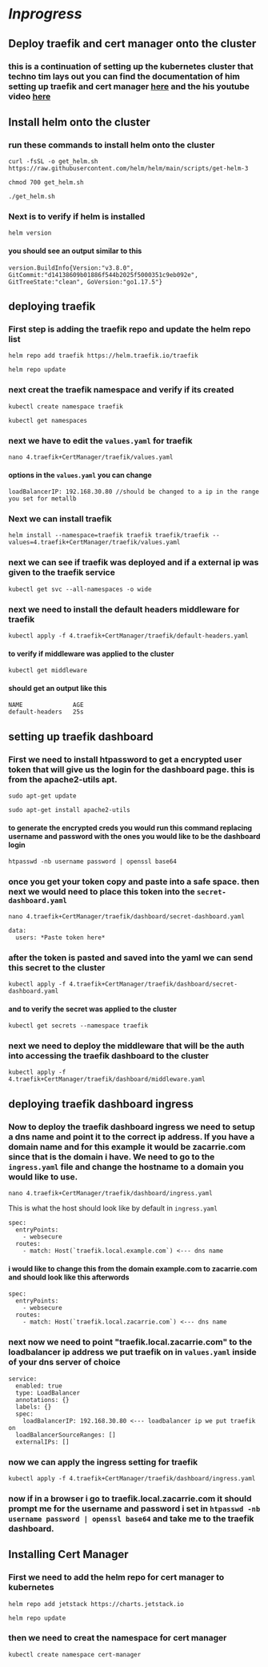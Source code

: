# *Inprogress*
## Deploy traefik and cert manager onto the cluster
### this is a continuation of setting up the kubernetes cluster that techno tim lays out you can find the documentation of him setting up traefik and cert manager [here](https://technotim.live/posts/kube-traefik-cert-manager-le/) and the his youtube video [here](https://www.youtube.com/watch?v=G4CmbYL9UPg)

## Install helm onto the cluster
### run these commands to install helm onto the cluster
```
curl -fsSL -o get_helm.sh https://raw.githubusercontent.com/helm/helm/main/scripts/get-helm-3
```
```
chmod 700 get_helm.sh
```
```
./get_helm.sh
```
### Next is to verify if helm is installed
```
helm version
```
#### you should see an output similar to this
```
version.BuildInfo{Version:"v3.8.0", GitCommit:"d14138609b01886f544b2025f5000351c9eb092e", GitTreeState:"clean", GoVersion:"go1.17.5"}
```

## deploying traefik
### First step is adding the traefik repo and update the helm repo list
```
helm repo add traefik https://helm.traefik.io/traefik
```
```
helm repo update
```
### next creat the traefik namespace and verify if its created
```
kubectl create namespace traefik
```
```
kubectl get namespaces
```
### next we have to edit the ```values.yaml``` for traefik 
```
nano 4.traefik+CertManager/traefik/values.yaml
```
#### options in the ```values.yaml``` you can change
```
loadBalancerIP: 192.168.30.80 //should be changed to a ip in the range you set for metallb 
```
### Next we can install traefik
```
helm install --namespace=traefik traefik traefik/traefik --values=4.traefik+CertManager/traefik/values.yaml
```
### next we can see if traefik was deployed and if a external ip was given to the traefik service
```
kubectl get svc --all-namespaces -o wide
```
### next we need to install the default headers middleware for traefik 
```
kubectl apply -f 4.traefik+CertManager/traefik/default-headers.yaml
```
#### to verify if middleware was applied to the cluster
```
kubectl get middleware
```
#### should get an output like this
```
NAME              AGE
default-headers   25s
```

## setting up traefik dashboard
### First we need to install htpassword to get a encrypted user token that will give us the login for the dashboard page. this is from the apache2-utils apt.
```
sudo apt-get update
```
```
sudo apt-get install apache2-utils
```
#### to generate the encrypted creds you would run this command replacing username and password with the ones you would like to be the dashboard login
```
htpasswd -nb username password | openssl base64
```
### once you get your token copy and paste into a safe space. then next we would need to place this token into the ```secret-dashboard.yaml```
```
nano 4.traefik+CertManager/traefik/dashboard/secret-dashboard.yaml
```
```
data:
  users: *Paste token here*
```
### after the token is pasted and saved into the yaml we can send this secret to the cluster
```
kubectl apply -f 4.traefik+CertManager/traefik/dashboard/secret-dashboard.yaml
```
#### and to verify the secret was applied to the cluster
```
kubectl get secrets --namespace traefik
```
### next we need to deploy the middleware that will be the auth into accessing the traefik dashboard to the cluster
```
kubectl apply -f 4.traefik+CertManager/traefik/dashboard/middleware.yaml
```

## deploying traefik dashboard ingress
### Now to deploy the traefik dashboard ingress we need to setup a dns name and point it to the correct ip address. If you have a domain name and for this example it would be zacarrie.com since that is the domain i have. We need to go to the ```ingress.yaml``` file and change the hostname to a domain you would like to use.
```
nano 4.traefik+CertManager/traefik/dashboard/ingress.yaml
```
This is what the host should look like by default in ```ingress.yaml```
```
spec:
  entryPoints:
    - websecure
  routes:
    - match: Host(`traefik.local.example.com`) <--- dns name 
```
#### i would like to change this from the domain example.com to zacarrie.com and should look like this afterwords
```
spec:
  entryPoints:
    - websecure
  routes:
    - match: Host(`traefik.local.zacarrie.com`) <--- dns name 
```
### next now we need to point "traefik.local.zacarrie.com" to the loadbalancer ip address we put traefik on in ```values.yaml``` inside of your dns server of choice
```
service:
  enabled: true
  type: LoadBalancer
  annotations: {}
  labels: {}
  spec:
    loadBalancerIP: 192.168.30.80 <--- loadbalancer ip we put traefik on
  loadBalancerSourceRanges: []
  externalIPs: []
```
### now we can apply the ingress setting for traefik
```
kubectl apply -f 4.traefik+CertManager/traefik/dashboard/ingress.yaml
```
### now if in a browser i go to traefik.local.zacarrie.com it should prompt me for the username and password i set in ```htpasswd -nb username password | openssl base64``` and take me to the traefik dashboard.

## Installing Cert Manager
### First we need to add the helm repo for cert manager to kubernetes
```
helm repo add jetstack https://charts.jetstack.io
```
```
helm repo update
```
### then we need to creat the namespace for cert manager
```
kubectl create namespace cert-manager
```